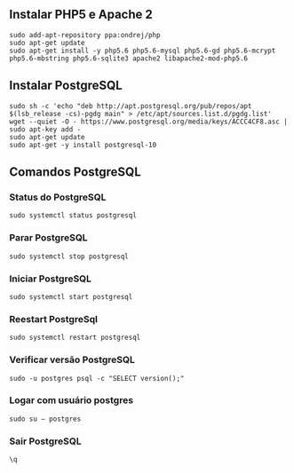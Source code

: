 ## Instalar PHP5 e Apache 2  
```
sudo add-apt-repository ppa:ondrej/php
sudo apt-get update
sudo apt-get install -y php5.6 php5.6-mysql php5.6-gd php5.6-mcrypt php5.6-mbstring php5.6-sqlite3 apache2 libapache2-mod-php5.6
```

## Instalar PostgreSQL  
```
sudo sh -c 'echo "deb http://apt.postgresql.org/pub/repos/apt $(lsb_release -cs)-pgdg main" > /etc/apt/sources.list.d/pgdg.list' 
wget --quiet -O - https://www.postgresql.org/media/keys/ACCC4CF8.asc | sudo apt-key add -
sudo apt-get update
sudo apt-get -y install postgresql-10
```

## Comandos PostgreSQL
### Status do PostgreSQL
`sudo systemctl status postgresql`  
### Parar PostgreSQL
`sudo systemctl stop postgresql`  
### Iniciar PostgreSQL
`sudo systemctl start postgresql`  
### Reestart PostgreSql
`sudo systemctl restart postgresql`  
### Verificar versão PostgreSQL
`sudo -u postgres psql -c "SELECT version();"`  
### Logar com usuário postgres
`sudo su – postgres`  
### Sair PostgreSQL
`\q`  

